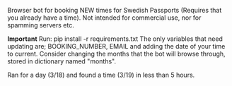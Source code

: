 Browser bot for booking NEW times for Swedish Passports (Requires that you already have a time). Not intended for commercial use, nor for spamming servers etc.

**Important**
Run: pip install -r requirements.txt
The only variables that need updating are; BOOKING_NUMBER, EMAIL and adding the date of your time to current. Consider changing the months that the bot will browse through, stored in dictionary named "months".

Ran for a day (3/18) and found a time (3/19) in less than 5 hours.
